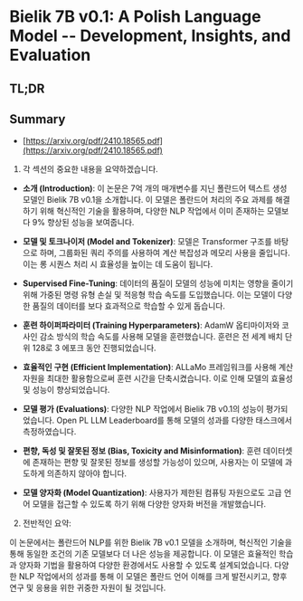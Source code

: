 # Bielik 7B v0.1: A Polish Language Model -- Development, Insights, and Evaluation
## TL;DR
## Summary
- [https://arxiv.org/pdf/2410.18565.pdf](https://arxiv.org/pdf/2410.18565.pdf)

1. 각 섹션의 중요한 내용을 요약하겠습니다.

- **소개 (Introduction)**: 이 논문은 7억 개의 매개변수를 지닌 폴란드어 텍스트 생성 모델인 Bielik 7B v0.1을 소개합니다. 이 모델은 폴란드어 처리의 주요 과제를 해결하기 위해 혁신적인 기술을 활용하며, 다양한 NLP 작업에서 이미 존재하는 모델보다 9% 향상된 성능을 보여줍니다.

- **모델 및 토크나이저 (Model and Tokenizer)**: 모델은 Transformer 구조를 바탕으로 하며, 그룹화된 쿼리 주의를 사용하여 계산 복잡성과 메모리 사용을 줄입니다. 이는 롱 시퀀스 처리 시 효율성을 높이는 데 도움이 됩니다.

- **Supervised Fine-Tuning**: 데이터의 품질이 모델의 성능에 미치는 영향을 줄이기 위해 가중된 명령 유형 손실 및 적응형 학습 속도를 도입했습니다. 이는 모델이 다양한 품질의 데이터를 보다 효과적으로 학습할 수 있게 돕습니다.

- **훈련 하이퍼파라미터 (Training Hyperparameters)**: AdamW 옵티마이저와 코사인 감소 방식의 학습 속도를 사용해 모델을 훈련했습니다. 훈련은 전 세계 배치 단위 128로 3 에포크 동안 진행되었습니다.

- **효율적인 구현 (Efficient Implementation)**: ALLaMo 프레임워크를 사용해 계산 자원을 최대한 활용함으로써 훈련 시간을 단축시켰습니다. 이로 인해 모델의 효율성 및 성능이 향상되었습니다.

- **모델 평가 (Evaluations)**: 다양한 NLP 작업에서 Bielik 7B v0.1의 성능이 평가되었습니다. Open PL LLM Leaderboard를 통해 모델의 성과를 다양한 태스크에서 측정하였습니다.

- **편향, 독성 및 잘못된 정보 (Bias, Toxicity and Misinformation)**: 훈련 데이터셋에 존재하는 편향 및 잘못된 정보를 생성할 가능성이 있으며, 사용자는 이 모델에 과도하게 의존하지 않아야 합니다.

- **모델 양자화 (Model Quantization)**: 사용자가 제한된 컴퓨팅 자원으로도 고급 언어 모델을 접근할 수 있도록 하기 위해 다양한 양자화 버전을 개발했습니다.

2. 전반적인 요약:

이 논문에서는 폴란드어 NLP를 위한 Bielik 7B v0.1 모델을 소개하며, 혁신적인 기술을 통해 동일한 조건의 기존 모델보다 더 나은 성능을 제공합니다. 이 모델은 효율적인 학습과 양자화 기법을 활용하여 다양한 환경에서도 사용할 수 있도록 설계되었습니다. 다양한 NLP 작업에서의 성과를 통해 이 모델은 폴란드 언어 이해를 크게 발전시키고, 향후 연구 및 응용을 위한 귀중한 자원이 될 것입니다.